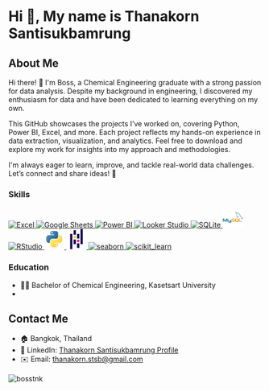 Hi 👋, My name is Thanakorn Santisukbamrung
===============================

About Me
-----------------------------
Hi there! 👋 I'm Boss, a Chemical Engineering graduate with a strong passion for data analysis. Despite my background in engineering, I discovered my enthusiasm for data and have been dedicated to learning everything on my own.

This GitHub showcases the projects I’ve worked on, covering Python, Power BI, Excel, and more. Each project reflects my hands-on experience in data extraction, visualization, and analytics. Feel free to download and explore my work for insights into my approach and methodologies.

I'm always eager to learn, improve, and tackle real-world data challenges. Let’s connect and share ideas! 🚀

### Skills
<p align="left"> 
  <a href="https://www.microsoft.com/en-us/microsoft-365/excel" target="_blank" rel="noreferrer">
    <img src="https://upload.wikimedia.org/wikipedia/commons/thumb/3/34/Microsoft_Office_Excel_%282019%E2%80%93present%29.svg/1200px-Microsoft_Office_Excel_%282019%E2%80%93present%29.svg.png" alt="Excel" width="40" height="40"/>
  </a>
  <a href="https://www.google.com/sheets/about/" target="_blank" rel="noreferrer">
    <img src="https://cdn-icons-png.freepik.com/512/2875/2875413.png" alt="Google Sheets" width="40" height="40"/> 
  </a>
  <a href="https://powerbi.microsoft.com/" target="_blank" rel="noreferrer">
    <img src="https://static-00.iconduck.com/assets.00/power-bi-icon-1536x2048-0xah5g2o.png" alt="Power BI" width="40" height="40"/>
  </a>
  <a href="https://lookerstudio.google.com/" target="_blank" rel="noreferrer"> 
    <img src="https://www.svgrepo.com/show/354012/looker-icon.svg" alt="Looker Studio" width="40" height="40"/> 
  </a>
  <a href="https://www.sqlite.org/" target="_blank" rel="noreferrer"> 
    <img src="https://www.vectorlogo.zone/logos/sqlite/sqlite-icon.svg" alt="SQLite" width="40" height="40"/> 
  </a>
  <a href="https://www.mysql.com/" target="_blank" rel="noreferrer">
    <img src="https://raw.githubusercontent.com/devicons/devicon/master/icons/mysql/mysql-original-wordmark.svg" alt="mysql" width="40" height="40"/>
  </a>
  <a href="https://posit.co/products/open-source/rstudio/" target="_blank" rel="noreferrer"> 
    <img src="https://upload.wikimedia.org/wikipedia/commons/thumb/1/1b/R_logo.svg/1200px-R_logo.svg.png" alt="RStudio" width="40" height="40"/> 
  </a>
  <a href="https://www.python.org" target="_blank" rel="noreferrer">
    <img src="https://raw.githubusercontent.com/devicons/devicon/master/icons/python/python-original.svg" alt="python" width="40" height="40"/>
  </a>
  <a href="https://pandas.pydata.org/" target="_blank" rel="noreferrer">
    <img src="https://raw.githubusercontent.com/devicons/devicon/2ae2a900d2f041da66e950e4d48052658d850630/icons/pandas/pandas-original.svg" alt="pandas" width="40" height="40"/>
  </a>
  <a href="https://seaborn.pydata.org/" target="_blank" rel="noreferrer">
    <img src="https://seaborn.pydata.org/_images/logo-mark-lightbg.svg" alt="seaborn" width="40" height="40"/>
  </a>
  <a href="https://scikit-learn.org/" target="_blank" rel="noreferrer">
    <img src="https://upload.wikimedia.org/wikipedia/commons/0/05/Scikit_learn_logo_small.svg" alt="scikit_learn" width="40" height="40"/>
  </a>
</p>

### Education
- 👨‍🎓 Bachelor of Chemical Engineering, Kasetsart University
- 
## Contact Me
- :house: Bangkok, Thailand
- 📄 LinkedIn: [Thanakorn Santisukbamrung Profile](https://www.linkedin.com/in/thanakorn-santisukbamrung-37a561289/)
- :envelope:  Email: thanakorn.stsb@gmail.com
<p>
    <img align="center" 
         src="https://github-readme-stats.vercel.app/api/top-langs?username=bosstnk&show_icons=true&locale=en&layout=compact&theme=tokyonight" 
         alt="bosstnk" />
</p>

